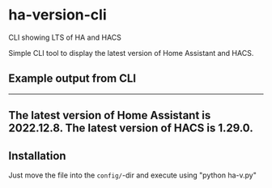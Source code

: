 # ha-version-cli
CLI showing LTS of HA and HACS

Simple CLI tool to display the latest version of Home Assistant and HACS.

## Example output from CLI
--------------------------------------------------------------------
The latest version of Home Assistant is 2022.12.8.
The latest version of HACS is 1.29.0.
--------------------------------------------------------------------

## Installation
Just move the file into the `config/`-dir and execute using "python ha-v.py"
